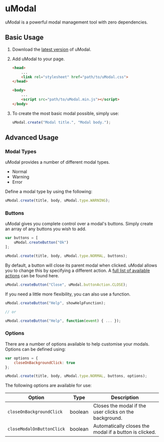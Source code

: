 # uModal
uModal is a powerful modal management tool with zero dependencies.


## Basic Usage

1. Download the [latest version](https://github.com/LuckehPickle/uModal/releases) of uModal.

2. Add uModal to your page.

    ```html
    <head>
        ...
        <link rel="stylesheet" href="path/to/uModal.css">
    </head>
    
    <body>
        ...
        <script src="path/to/uModal.min.js"></script>
    </body>
    ```

3. To create the most basic modal possible, simply use:

    ```javascript
    uModal.create("Modal title.", "Modal body.");
    ```


## Advanced Usage


### Modal Types

uModal provides a number of different modal types.

 * Normal
 * Warning
 * Error

Define a modal type by using the following:

```javascript
uModal.create(title, body, uModal.type.WARNING);
```


### Buttons

uModal gives you complete control over a modal's buttons. Simply create an array of any buttons you wish to add. 

```javascript
var buttons = [
    uModal.createButton("Ok")
];

uModal.create(title, body, uModal.type.NORMAL, buttons);
```

By default, a button will close its parent modal when clicked. uModal allows you to change this by specifying a different action. A [full list of available actions](https://github.com/LuckehPickle/uModal/) can be found here.

```javascript
uModal.createButton("Close", uModal.buttonAction.CLOSE);
```


If you need a little more flexibility, you can also use a function.

```javascript
uModal.createButton("Help", showHelpFunction);

// or

uModal.createButton("Help", function(event) { ... });
```


### Options

There are a number of options available to help customise your modals. Options can be defined using:

```javascript
var options = {
    closeOnBackgroundClick: true
};

uModal.create(title, body, uModal.type.NORMAL, buttons, options);
```


The following options are available for use:

| Option                    | Type    | Description                                            |
| ------------------------- | ------- | ------------------------------------------------------ |
| `closeOnBackgroundClick`  | boolean | Closes the modal if the user clicks on the background. |
| `closeModalOnButtonClick` | boolean | Automatically closes the modal if a button is clicked. |


